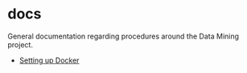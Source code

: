 # docs

General documentation regarding procedures around the Data Mining project.

- [Setting up Docker](./SETTING_UP_DOCKER.md)
